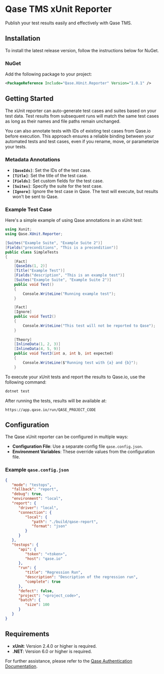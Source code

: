 # Qase TMS xUnit Reporter

Publish your test results easily and effectively with Qase TMS.

## Installation

To install the latest release version, follow the instructions below for NuGet.

### NuGet

Add the following package to your project:

```xml
<PackageReference Include="Qase.XUnit.Reporter" Version="1.0.1" />
```

## Getting Started

The xUnit reporter can auto-generate test cases and suites based on your test data. Test results from subsequent runs
will match the same test cases as long as their names and file paths remain unchanged.

You can also annotate tests with IDs of existing test cases from Qase.io before execution. This approach ensures a
reliable binding between your automated tests and test cases, even if you rename, move, or parameterize your tests.

### Metadata Annotations

- **`[QaseIds]`**: Set the IDs of the test case.
- **`[Title]`**: Set the title of the test case.
- **`[Fields]`**: Set custom fields for the test case.
- **`[Suites]`**: Specify the suite for the test case.
- **`[Ignore]`**: Ignore the test case in Qase. The test will execute, but results won't be sent to Qase.

### Example Test Case

Here's a simple example of using Qase annotations in an xUnit test:

```csharp
using Xunit;
using Qase.XUnit.Reporter;

[Suites("Example Suite", "Example Suite 2")]
[Fields("preconditions", "This is a precondition")]
public class SimpleTests
{
    [Fact]
    [QaseIds(1, 2)]
    [Title("Example Test")]
    [Fields("description", "This is an example test")]
    [Suites("Example Suite", "Example Suite 2")]
    public void Test()
    {
        Console.WriteLine("Running example test");
    }

    [Fact]
    [Ignore]
    public void Test2()
    {
        Console.WriteLine("This test will not be reported to Qase");
    }
    
    [Theory]
    [InlineData(1, 2, 3)]
    [InlineData(4, 5, 9)]
    public void Test3(int a, int b, int expected)
    {
        Console.WriteLine($"Running test with {a} and {b}");
    }
```

To execute your xUnit tests and report the results to Qase.io, use the following command:

```bash
dotnet test
```

After running the tests, results will be available at:

```
https://app.qase.io/run/QASE_PROJECT_CODE
```

## Configuration

The Qase xUnit reporter can be configured in multiple ways:

- **Configuration File**: Use a separate config file `qase.config.json`.
- **Environment Variables**: These override values from the configuration file.

### Example `qase.config.json`

```json
{
   "mode": "testops",
   "fallback": "report",
   "debug": true,
   "environment": "local",
   "report": {
      "driver": "local",
      "connection": {
         "local": {
            "path": "./build/qase-report",
            "format": "json"
         }
      }
   },
   "testops": {
      "api": {
         "token": "<token>",
         "host": "qase.io"
      },
      "run": {
         "title": "Regression Run",
         "description": "Description of the regression run",
         "complete": true
      },
      "defect": false,
      "project": "<project_code>",
      "batch": {
         "size": 100
      }
   }
}
```

## Requirements

- **xUnit**: Version 2.4.0 or higher is required.
- **.NET**: Version 6.0 or higher is required.

For further assistance, please refer to
the [Qase Authentication Documentation](https://developers.qase.io/#authentication).
